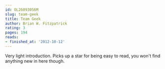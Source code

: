 ```yaml
---
id: OL26093056M
slug: team-geek
title: Team Geek
author: Brian W. Fitzpatrick
rating: 3
pages: 194
reads:
- finished_at: '2012-10-12'
---
```

Very light introduction. Picks up a star for being easy to read, you won't find anything new in here though.

